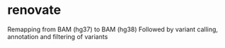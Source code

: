 # renovate
Remapping from BAM (hg37) to BAM (hg38) 
Followed by variant calling, annotation and filtering of variants 
